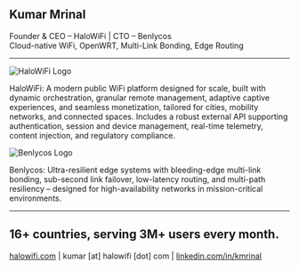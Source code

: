 ## Kumar Mrinal

Founder & CEO – HaloWiFi | CTO – Benlycos\
Cloud-native WiFi, OpenWRT, Multi-Link Bonding, Edge Routing

---

![HaloWiFi Logo](https://halowifi.com/assets/images/halowifi-assets/HaloWiFi-logo.png)

HaloWiFi: A modern public WiFi platform designed for scale, built with dynamic orchestration, granular remote management, adaptive captive experiences, and seamless monetization, tailored for cities, mobility networks, and connected spaces. Includes a robust external API supporting authentication, session and device management, real-time telemetry, content injection, and regulatory compliance.



![Benlycos Logo](https://benlycos.com/wp-content/uploads/2023/04/cropped-cropped-4.png)

Benlycos: Ultra-resilient edge systems with bleeding-edge multi-link bonding, sub-second link failover, low-latency routing, and multi-path resiliency – designed for high-availability networks in mission-critical environments.


---
16+ countries, serving 3M+ users every month.
---

[halowifi.com](https://halowifi.com) | kumar [at] halowifi [dot] com | [linkedin.com/in/kmrinal](https://linkedin.com/in/kmrinal)
